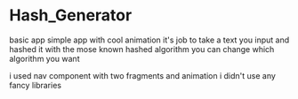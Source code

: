 # Hash_Generator
basic app
 simple app with cool animation it's job to take a text you input and
 hashed it with the mose known hashed algorithm you can change which algorithm you want
 
i used nav component with two fragments and animation i didn't use any fancy libraries
